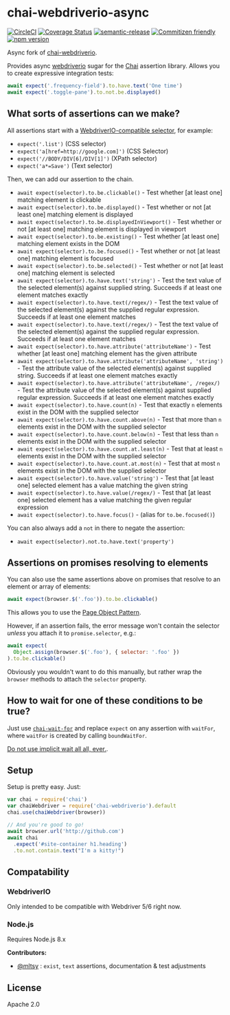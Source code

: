 # chai-webdriverio-async

[![CircleCI](https://circleci.com/gh/jcoreio/chai-webdriverio-async.svg?style=svg)](https://circleci.com/gh/jcoreio/chai-webdriverio-async)
[![Coverage Status](https://codecov.io/gh/jcoreio/chai-webdriverio-async/branch/master/graph/badge.svg)](https://codecov.io/gh/jcoreio/chai-webdriverio-async)
[![semantic-release](https://img.shields.io/badge/%20%20%F0%9F%93%A6%F0%9F%9A%80-semantic--release-e10079.svg)](https://github.com/semantic-release/semantic-release)
[![Commitizen friendly](https://img.shields.io/badge/commitizen-friendly-brightgreen.svg)](http://commitizen.github.io/cz-cli/)
[![npm version](https://badge.fury.io/js/chai-webdriverio-async.svg)](https://badge.fury.io/js/chai-webdriverio-async)

Async fork of [chai-webdriverio](https://github.com/marcodejongh/chai-webdriverio).

Provides async [webdriverio](https://npmjs.org/package/webdriverio) sugar for the [Chai](http://chaijs.com/) assertion library. Allows you to create expressive integration tests:

```javascript
await expect('.frequency-field').to.have.text('One time')
await expect('.toggle-pane').to.not.be.displayed()
```

## What sorts of assertions can we make?

All assertions start with a [WebdriverIO-compatible selector](http://webdriver.io/guide/usage/selectors.html), for example:

- `expect('.list')` (CSS selector)
- `expect('a[href=http://google.com]')` (CSS Selector)
- `expect('//BODY/DIV[6]/DIV[1]')` (XPath selector)
- `expect('a*=Save')` (Text selector)

Then, we can add our assertion to the chain.

- `await expect(selector).to.be.clickable()` - Test whether [at least one] matching element is clickable
- `await expect(selector).to.be.displayed()` - Test whether or not [at least one] matching element is displayed
- `await expect(selector).to.be.displayedInViewport()` - Test whether or not [at least one] matching element is displayed in viewport
- `await expect(selector).to.be.existing()` - Test whether [at least one] matching element exists in the DOM
- `await expect(selector).to.be.focused()` - Test whether or not [at least one] matching element is focused
- `await expect(selector).to.be.selected()` - Test whether or not [at least one] matching element is selected
- `await expect(selector).to.have.text('string')` - Test the text value of the selected element(s) against supplied string. Succeeds if at least one element matches exactly
- `await expect(selector).to.have.text(/regex/)` - Test the text value of the selected element(s) against the supplied regular expression. Succeeds if at least one element matches
- `await expect(selector).to.have.text(/regex/)` - Test the text value of the selected element(s) against the supplied regular expression. Succeeds if at least one element matches
- `await expect(selector).to.have.attribute('attributeName')` - Test whether [at least one] matching element has the given attribute
- `await expect(selector).to.have.attribute('attributeName', 'string')` - Test the attribute value of the selected element(s) against supplied string. Succeeds if at least one element matches exactly
- `await expect(selector).to.have.attribute('attributeName', /regex/)` - Test the attribute value of the selected element(s) against supplied regular expression. Succeeds if at least one element matches exactly
- `await expect(selector).to.have.count(n)` - Test that exactly `n` elements exist in the DOM with the supplied selector
- `await expect(selector).to.have.count.above(n)` - Test that more than `n` elements exist in the DOM with the supplied selector
- `await expect(selector).to.have.count.below(n)` - Test that less than `n` elements exist in the DOM with the supplied selector
- `await expect(selector).to.have.count.at.least(n)` - Test that at least `n` elements exist in the DOM with the supplied selector
- `await expect(selector).to.have.count.at.most(n)` - Test that at most `n` elements exist in the DOM with the supplied selector
- `await expect(selector).to.have.value('string')` - Test that [at least one] selected element has a value matching the given string
- `await expect(selector).to.have.value(/regex/)` - Test that [at least one] selected element has a value matching the given regular expression
- `await expect(selector).to.have.focus()` - (alias for `to.be.focused()`)

You can also always add a `not` in there to negate the assertion:

- `await expect(selector).not.to.have.text('property')`

## Assertions on promises resolving to elements

You can also use the same assertions above on promises that resolve to an element or array of elements:

```js
await expect(browser.$('.foo')).to.be.clickable()
```

This allows you to use the [Page Object Pattern](https://webdriver.io/docs/pageobjects/).

However, if an assertion fails, the error message won't contain the selector _unless_ you attach it to `promise.selector`, e.g.:

```js
await expect(
  Object.assign(browser.$('.foo'), { selector: '.foo' })
).to.be.clickable()
```

Obviously you wouldn't want to do this manually, but rather wrap the `browser` methods to attach the `selector` property.

## How to wait for one of these conditions to be true?

Just use [`chai-wait-for`](https://github.com/jcoreio/chai-wait-for) and replace `expect` on any assertion with `waitFor`,
where `waitFor` is created by calling `boundWaitFor`.

[Do not use implicit wait all all, ever.](https://stackoverflow.com/questions/10404160/when-to-use-explicit-wait-vs-implicit-wait-in-selenium-webdriver/28067495#28067495).

## Setup

Setup is pretty easy. Just:

```javascript
var chai = require('chai')
var chaiWebdriver = require('chai-webdriverio').default
chai.use(chaiWebdriver(browser))

// And you're good to go!
await browser.url('http://github.com')
await chai
  .expect('#site-container h1.heading')
  .to.not.contain.text("I'm a kitty!")
```

## Compatability

### WebdriverIO

Only intended to be compatible with Webdriver 5/6 right now.

### Node.js

Requires Node.js 8.x

**Contributors:**

- [@mltsy](https://github.com/mltsy) : `exist`, `text` assertions, documentation & test adjustments

## License

Apache 2.0
